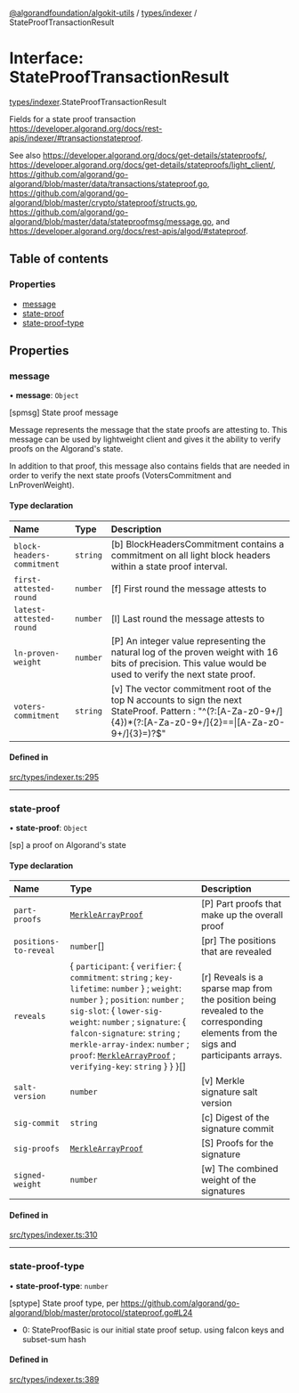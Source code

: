 [@algorandfoundation/algokit-utils](../index.md) / [types/indexer](../modules/types_indexer.md) / StateProofTransactionResult

# Interface: StateProofTransactionResult

[types/indexer](../modules/types_indexer.md).StateProofTransactionResult

Fields for a state proof transaction https://developer.algorand.org/docs/rest-apis/indexer/#transactionstateproof.

See also https://developer.algorand.org/docs/get-details/stateproofs/,
https://developer.algorand.org/docs/get-details/stateproofs/light_client/,
https://github.com/algorand/go-algorand/blob/master/data/transactions/stateproof.go,
https://github.com/algorand/go-algorand/blob/master/crypto/stateproof/structs.go,
https://github.com/algorand/go-algorand/blob/master/data/stateproofmsg/message.go, and
https://developer.algorand.org/docs/rest-apis/algod/#stateproof.

## Table of contents

### Properties

- [message](types_indexer.StateProofTransactionResult.md#message)
- [state-proof](types_indexer.StateProofTransactionResult.md#state-proof)
- [state-proof-type](types_indexer.StateProofTransactionResult.md#state-proof-type)

## Properties

### message

• **message**: `Object`

[spmsg] State proof message

Message represents the message that the state proofs are attesting to. This message can be
used by lightweight client and gives it the ability to verify proofs on the Algorand's state.

In addition to that proof, this message also contains fields that
are needed in order to verify the next state proofs (VotersCommitment and LnProvenWeight).

#### Type declaration

| Name | Type | Description |
| :------ | :------ | :------ |
| `block-headers-commitment` | `string` | [b] BlockHeadersCommitment contains a commitment on all light block headers within a state proof interval. |
| `first-attested-round` | `number` | [f] First round the message attests to |
| `latest-attested-round` | `number` | [l] Last round the message attests to |
| `ln-proven-weight` | `number` | [P] An integer value representing the natural log of the proven weight with 16 bits of precision. This value would be used to verify the next state proof. |
| `voters-commitment` | `string` | [v] The vector commitment root of the top N accounts to sign the next StateProof. Pattern : "^(?:[A-Za-z0-9+/]{4})*(?:[A-Za-z0-9+/]{2}==\\|[A-Za-z0-9+/]{3}=)?$" |

#### Defined in

[src/types/indexer.ts:295](https://github.com/algorandfoundation/algokit-utils-ts/blob/main/src/types/indexer.ts#L295)

___

### state-proof

• **state-proof**: `Object`

[sp] a proof on Algorand's state

#### Type declaration

| Name | Type | Description |
| :------ | :------ | :------ |
| `part-proofs` | [`MerkleArrayProof`](types_indexer.MerkleArrayProof.md) | [P] Part proofs that make up the overall proof |
| `positions-to-reveal` | `number`[] | [pr] The positions that are revealed |
| `reveals` | \{ `participant`: \{ `verifier`: \{ `commitment`: `string` ; `key-lifetime`: `number`  } ; `weight`: `number`  } ; `position`: `number` ; `sig-slot`: \{ `lower-sig-weight`: `number` ; `signature`: \{ `falcon-signature`: `string` ; `merkle-array-index`: `number` ; `proof`: [`MerkleArrayProof`](types_indexer.MerkleArrayProof.md) ; `verifying-key`: `string`  }  }  }[] | [r] Reveals is a sparse map from the position being revealed to the corresponding elements from the sigs and participants arrays. |
| `salt-version` | `number` | [v] Merkle signature salt version |
| `sig-commit` | `string` | [c] Digest of the signature commit |
| `sig-proofs` | [`MerkleArrayProof`](types_indexer.MerkleArrayProof.md) | [S] Proofs for the signature |
| `signed-weight` | `number` | [w] The combined weight of the signatures |

#### Defined in

[src/types/indexer.ts:310](https://github.com/algorandfoundation/algokit-utils-ts/blob/main/src/types/indexer.ts#L310)

___

### state-proof-type

• **state-proof-type**: `number`

[sptype] State proof type, per https://github.com/algorand/go-algorand/blob/master/protocol/stateproof.go#L24

 * 0: StateProofBasic is our initial state proof setup. using falcon keys and subset-sum hash

#### Defined in

[src/types/indexer.ts:389](https://github.com/algorandfoundation/algokit-utils-ts/blob/main/src/types/indexer.ts#L389)

